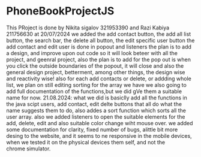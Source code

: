 # PhoneBookProjectJS
This PRoject is done by Nikita sigalov 321953390 and Razi Kabiya 211756630 at 20/07/2024 we added the add contact button, the add all list button, the search bar, the delete all button, the edit specific user button the add contact and edit user is done in popout and listeners the plan is to add a design, and improve upon out code so it will look beteer with all the project, and geenral project, also the plan is to add for the pop out is when you click the outside boundaries of the popout, it will close and also the general design project, betterment, among other things, the design wise and reactivity wise! also for each add contacts or delete, or addding whole list, we plan on still editing sorting for the array we have we also going to add full documentation of the functions,but we did gVe them a suitable name for now. 21.08.2024: what we did is basiclly add all the functions in the java scipt users, add contact, edit delte buttons that all do what the name suggests them to do, also addes a sort function which sorts all the user array. also we added listeners to open the suitable elements for the add, delete, edit and also suitable color change wiht mouse over. we added some documentation for clarity, fixed number of bugs, alittle bit more desing to the website, and it seems to ne responsive in the mobile devices, when we tested it on the physical devices them self, and not the chrome simulator.
